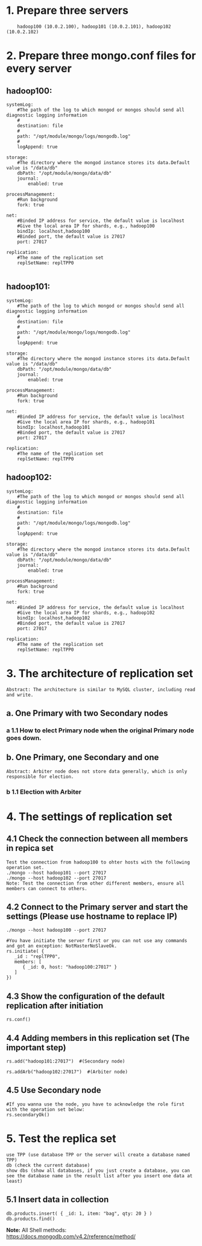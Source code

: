 # 1. Prepare three servers
    
```
    hadoop100 (10.0.2.100), hadoop101 (10.0.2.101), hadoop102 (10.0.2.102)
```

# 2. Prepare three mongo.conf files for every server

## hadoop100:
    
```
systemLog:
    #The path of the log to which mongod or mongos should send all diagnostic logging information
    #
    destination: file
    #
    path: "/opt/module/mongo/logs/mongodb.log"
    #
    logAppend: true

storage:
    #The directory where the mongod instance stores its data.Default value is "/data/db"
    dbPath: "/opt/module/mongo/data/db"
    journal:
        enabled: true

processManagement:
    #Run background
    fork: true

net:
    #Binded IP address for service, the default value is localhost
    #Give the local area IP for shards, e.g., hadoop100
    bindIp: localhost,hadoop100
    #Binded port, the default value is 27017
    port: 27017

replication:
    #The name of the replication set
    replSetName: replTPP0
 
```    
    
## hadoop101:
```    
systemLog:
    #The path of the log to which mongod or mongos should send all diagnostic logging information
    #
    destination: file
    #
    path: "/opt/module/mongo/logs/mongodb.log"
    #
    logAppend: true

storage:
    #The directory where the mongod instance stores its data.Default value is "/data/db"
    dbPath: "/opt/module/mongo/data/db"
    journal:
        enabled: true

processManagement:
    #Run background
    fork: true

net:
    #Binded IP address for service, the default value is localhost
    #Give the local area IP for shards, e.g., hadoop101
    bindIp: localhost,hadoop101
    #Binded port, the default value is 27017
    port: 27017

replication:
    #The name of the replication set
    replSetName: replTPP0

```    

## hadoop102:
```    
systemLog:
    #The path of the log to which mongod or mongos should send all diagnostic logging information
    #
    destination: file
    #
    path: "/opt/module/mongo/logs/mongodb.log"
    #
    logAppend: true

storage:
    #The directory where the mongod instance stores its data.Default value is "/data/db"
    dbPath: "/opt/module/mongo/data/db"
    journal:
        enabled: true

processManagement:
    #Run background
    fork: true

net:
    #Binded IP address for service, the default value is localhost
    #Give the local area IP for shards, e.g., hadoop102
    bindIp: localhost,hadoop102
    #Binded port, the default value is 27017
    port: 27017

replication:
    #The name of the replication set
    replSetName: replTPP0
```
    

# 3. The architecture of replication set
```
Abstract: The architecture is similar to MySQL cluster, including read and write.
```

## a. One Primary with two Secondary nodes


### a 1.1 How to elect Primary node when the original Primary node goes down.


## b. One Primary, one Secondary and one 
```
Abstract: Arbiter node does not store data generally, which is only responsible for election.
```

### b 1.1 Election with Arbiter


# 4. The settings of replication set
## 4.1 Check the connection between all members in repica set
```
Test the connection from hadoop100 to ohter hosts with the following operation set.
./mongo --host hadoop101 --port 27017
./mongo --host hadoop102 --port 27017
Note: Test the connection from other different members, ensure all members can connect to others.
```

## 4.2 Connect to the Primary server and start the settings (Please use hostname to replace IP)
```
./mongo --host hadoop100 --port 27017  

#You have initiate the server first or you can not use any commands and got an exception: NotMasterNoSlaveOk.
rs.initiate( {
   _id : "replTPP0",
   members: [
      { _id: 0, host: "hadoop100:27017" }
   ]
})

```

## 4.3 Show the configuration of the default replication after initiation
```
rs.conf()
```

## 4.4 Adding members in this replication set (The important step)
```
rs.add("hadoop101:27017")  #(Secondary node)

rs.addArb("hadoop102:27017")  #(Arbiter node)
```

## 4.5 Use Secondary node 
```
#If you wanna use the node, you have to acknowledge the role first with the operation set below:
rs.secondaryOk()
```

# 5. Test the replica set 
```
use TPP (use database TPP or the server will create a database named TPP)
db (check the current database)
show dbs (show all databases, if you just create a database, you can see the database name in the result list after you insert one data at least)
```

## 5.1 Insert data in collection
```
db.products.insert( { _id: 1, item: "bag", qty: 20 } )
db.products.find()
```

**Note:** All Shell methods: https://docs.mongodb.com/v4.2/reference/method/
